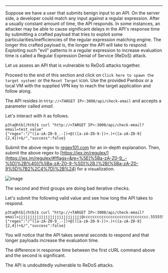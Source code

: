 
---
Suppose we have a user that submits benign input to an API. On the server side, a developer could match any input against a regular expression. After a usually constant amount of time, the API responds. In some instances, an attacker may be able to cause significant delays in the API's response time by submitting a crafted payload that tries to exploit some particularities/inefficiencies of the regular expression matching engine. The longer this crafted payload is, the longer the API will take to respond. Exploiting such "evil" patterns in a regular expression to increase evaluation time is called a Regular Expression Denial of Service (ReDoS) attack.

Let us assess an API that is vulnerable to ReDoS attacks together.

Proceed to the end of this section and click on `Click here to spawn the target system!` or the `Reset Target` icon. Use the provided Pwnbox or a local VM with the supplied VPN key to reach the target application and follow along.

The API resides in `http://<TARGET IP>:3000/api/check-email` and accepts a parameter called _email_.

Let's interact with it as follows.

```shell
p3ta@htb[/htb]$ curl "http://<TARGET IP>:3000/api/check-email?email=test_value"
{"regex":"/^([a-zA-Z0-9_.-])+@(([a-zA-Z0-9-])+.)+([a-zA-Z0-9]{2,4})+$/","success":false}
```

Submit the above regex to [regex101.com](https://regex101.com/) for an in-depth explanation. Then, submit the above regex to [https://jex.im/regulex/](https://jex.im/regulex/#!flags=&re=%5E(%5Ba-zA-Z0-9_.-%5D)%2B%40((%5Ba-zA-Z0-9-%5D)%2B.)%2B(%5Ba-zA-Z0-9%5D%7B2%2C4%7D)%2B%24) for a visualization.

![image](https://academy.hackthebox.com/storage/modules/160/TXFOUkOko.png)

The second and third groups are doing bad iterative checks.

Let's submit the following valid value and see how long the API takes to respond.

```shell
p3ta@htb[/htb]$ curl "http://<TARGET IP>:3000/api/check-email?email=jjjjjjjjjjjjjjjjjjjjjjjjjjjj@ccccccccccccccccccccccccccccc.55555555555555555555555555555555555555555555555555555555."
{"regex":"/^([a-zA-Z0-9_.-])+@(([a-zA-Z0-9-])+.)+([a-zA-Z0-9]{2,4})+$/","success":false}
```

You will notice that the API takes several seconds to respond and that longer payloads increase the evaluation time.

The difference in response time between the first cURL command above and the second is significant.

The API is undoubtedly vulnerable to ReDoS attacks.

